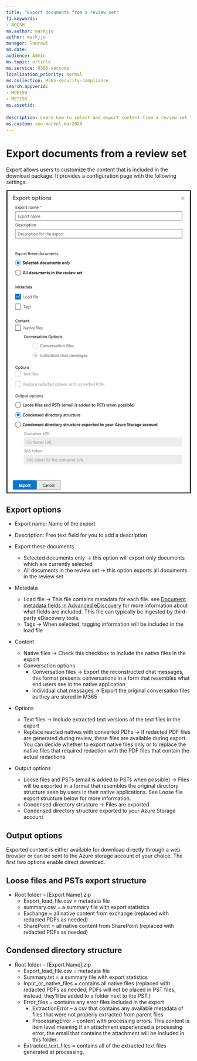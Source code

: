 ```yaml
---
title: "Export documents from a review set"
f1.keywords:
- NOCSH
ms.author: markjjo
author: markjjo
manager: laurawi
ms.date: 
audience: Admin
ms.topic: article
ms.service: O365-seccomp
localization_priority: Normal
ms.collection: M365-security-compliance
search.appverid:
- MOE150
- MET150
ms.assetid: 

description: Learn how to select and export content from a review set for presentations or external reviews.
ms.custom: seo-marvel-mar2020
---
```


# Export documents from a review set

Export allows users to customize the content that is included in the download package. It provides a configuration page with the following settings:

![Review set export options](../media/bcfc72c7-4a01-4697-9e16-2965b7f04fdb.png)

## Export options

- Export name: Name of the export
- Description: Free text field for you to add a description
- Export these documents
  - Selected documents only -> this option will export only documents which are currently selected
  - All documents in the review set -> this option exports all documents in the review set
- Metadata
  - Load file -> This file contains metadata for each file. see [Document metadata fields in Advanced eDiscovery](document-metadata-fields-in-Advanced-eDiscovery.md) for more information about what fields are included. This file can typically be ingested by third-party eDiscovery tools.
  - Tags -> When selected, tagging information will be included in the load file
- Content
  - Native files -> Check this checkbox to include the native files in the export
  - Conversation options
    - Conversation files -> Export the reconstructed chat messages, this format presents conversations in a form that resembles what end users see in the native application
    - Individual chat messages -> Export the original conversation files as they are stored in M365

- Options
  - Text files -> Include extracted text versions of the text files in the export
  - Replace reacted natives with converted PDFs -> If redacted PDF files are generated during review, these files are available during export. You can decide whether to export native files only or to replace the native files that required redaction with the PDF files that contain the actual redactions.

- Output options
  - Loose files and PSTs (email is added to PSTs when possible) -> Files will be exported in a format that resembles the original directory structure seen by users in their native applications.  See Loose file export structure below for more information.
  - Condensed directory structure -> Files are exported
  - Condensed directory structure exported to your Azure Storage account

## Output options

Exported content is either available for download directly through a web browser or can be sent to the Azure storage account of your choice. The first two options enable direct download.

## Loose files and PSTs export structure

- Root folder – [Export Name].zip
  - Export_load_file.csv = metadata file
  - summary.csv = a summary file with export statistics
  - Exchange = all native content from exchange (replaced with redacted PDFs as needed)
  - SharePoint = all native content from SharePoint (replaced with redacted PDFs as needed)

## Condensed directory structure

- Root folder – [Export Name].zip
  - Export_load_file.csv = metadata file
  - Summary.txt = a summary file with export statistics
  - Input_or_native_files = contains all native files (replaced with redacted PDFs as needed, PDFs will not be placed in PST files, instead, they'll be added to a folder next to the PST.)
  - Error_files = contains any error files included in the export
    - ExtractionError – a csv that contains any available metadata of files that were not properly extracted from parent files
    - ProcessingError – content with processing errors. This content is item level meaning if an attachment experienced a processing error, the email that contains the attachment will be included in this folder.
  - Extracted_text_files = contains all of the extracted text files generated at processing.
